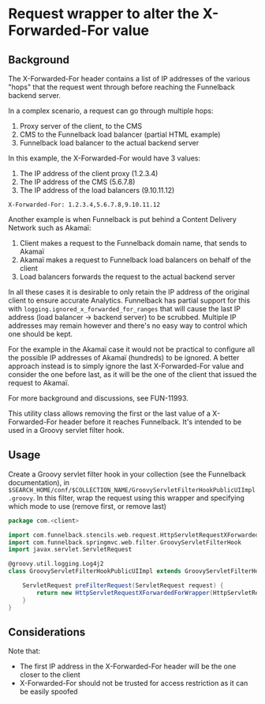 # Request wrapper to alter the X-Forwarded-For value

## Background

The X-Forwarded-For header contains a list of IP addresses of the various "hops" that the request
went through before reaching the Funnelback backend server.

In a complex scenario, a request can go through multiple hops:
1. Proxy server of the client, to the CMS
2. CMS to the Funnelback load balancer (partial HTML example)
4. Funnelback load balancer to the actual backend server

In this example, the X-Forwarded-For would have 3 values:
1. The IP address of the client proxy (1.2.3.4)
2. The IP address of the CMS (5.6.7.8)
3. The IP address of the load balancers (9.10.11.12)

```
X-Forwarded-For: 1.2.3.4,5.6.7.8,9.10.11.12
```

Another example is when Funnelback is put behind a Content Delivery Network such as Akamaï:
1. Client makes a request to the Funnelback domain name, that sends to Akamaï
2. Akamaï makes a request to Funnelback load balancers on behalf of the client
3. Load balancers forwards the request to the actual backend server

In all these cases it is desirable to only retain the IP address of the original client to ensure
accurate Analytics. Funnelback has partial support for this with `logging.ignored_x_forwarded_for_ranges`
that will cause the last IP address (load balancer → backend server) to be scrubbed. Multiple IP addresses
may remain however and there's no easy way to control which one should be kept.

For the example in the Akamaï case it would not be practical to configure all the possible IP addresses
of Akamaï (hundreds) to be ignored. A better approach instead is to simply ignore the last X-Forwarded-For
value and consider the one before last, as it will be the one of the client that issued the request to
Akamaï.

For more background and discussions, see FUN-11993.

This utility class allows removing the first or the last value of a X-Forwarded-For header
before it reaches Funnelback. It's intended to be used in a Groovy servlet filter hook.

## Usage

Create a Groovy servlet filter hook in your collection (see the Funnelback documentation), in
`$SEARCH_HOME/conf/$COLLECTION_NAME/GroovyServletFilterHookPublicUIImpl.groovy`. In this filter,
wrap the request using this wrapper and specifying which mode to use (remove first, or remove last)

```groovy
package com.<client>

import com.funnelback.stencils.web.request.HttpServletRequestXForwardedForWrapper
import com.funnelback.springmvc.web.filter.GroovyServletFilterHook
import javax.servlet.ServletRequest

@groovy.util.logging.Log4j2
class GroovyServletFilterHookPublicUIImpl extends GroovyServletFilterHook {

    ServletRequest preFilterRequest(ServletRequest request) {
        return new HttpServletRequestXForwardedForWrapper(HttpServletRequestXForwardedForWrapper.Mode.RemoveLast, request)
    }
}
```  

## Considerations

Note that:
- The first IP address in the X-Forwarded-For header will be the one closer to the client
- X-Forwarded-For should not be trusted for access restriction as it can be easily spoofed
